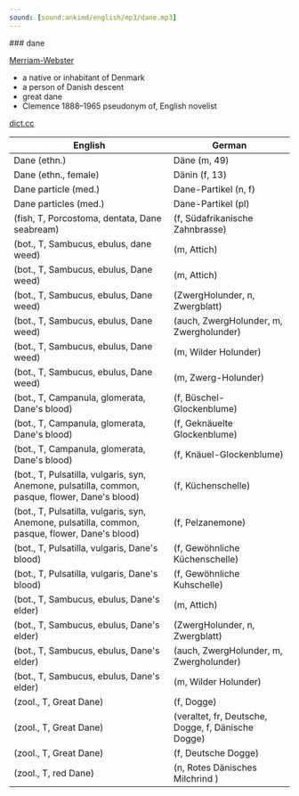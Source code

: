 ```yaml
---
sound: [sound:ankimd/english/mp3/dane.mp3]
---
```


\### dane

[Merriam-Webster](https://www.merriam-webster.com/dictionary/dane)

- a native or inhabitant of Denmark
- a person of Danish descent
- great dane
- Clemence 1888–1965 pseudonym of, English novelist

[dict.cc](https://www.dict.cc/dane)

| English        | German       |
| -------------- | ------------ |
| Dane (ethn.) | Däne (m, 49) |
| Dane (ethn., female) | Dänin (f, 13) |
| Dane particle (med.) | Dane-Partikel (n, f) |
| Dane particles (med.) | Dane-Partikel (pl) |
|  (fish, T, Porcostoma, dentata, Dane seabream) |  (f, Südafrikanische Zahnbrasse) |
|  (bot., T, Sambucus, ebulus, dane weed) |  (m, Attich) |
|  (bot., T, Sambucus, ebulus, Dane weed) |  (m, Attich) |
|  (bot., T, Sambucus, ebulus, Dane weed) |  (ZwergHolunder, n, Zwergblatt) |
|  (bot., T, Sambucus, ebulus, Dane weed) |  (auch, ZwergHolunder, m, Zwergholunder) |
|  (bot., T, Sambucus, ebulus, Dane weed) |  (m, Wilder Holunder) |
|  (bot., T, Sambucus, ebulus, Dane weed) |  (m, Zwerg-Holunder) |
|  (bot., T, Campanula, glomerata, Dane's blood) |  (f, Büschel-Glockenblume) |
|  (bot., T, Campanula, glomerata, Dane's blood) |  (f, Geknäuelte Glockenblume) |
|  (bot., T, Campanula, glomerata, Dane's blood) |  (f, Knäuel-Glockenblume) |
|  (bot., T, Pulsatilla, vulgaris, syn, Anemone, pulsatilla, common, pasque, flower, Dane's blood) |  (f, Küchenschelle) |
|  (bot., T, Pulsatilla, vulgaris, syn, Anemone, pulsatilla, common, pasque, flower, Dane's blood) |  (f, Pelzanemone) |
|  (bot., T, Pulsatilla, vulgaris, Dane's blood) |  (f, Gewöhnliche Küchenschelle) |
|  (bot., T, Pulsatilla, vulgaris, Dane's blood) |  (f, Gewöhnliche Kuhschelle) |
|  (bot., T, Sambucus, ebulus, Dane's elder) |  (m, Attich) |
|  (bot., T, Sambucus, ebulus, Dane's elder) |  (ZwergHolunder, n, Zwergblatt) |
|  (bot., T, Sambucus, ebulus, Dane's elder) |  (auch, ZwergHolunder, m, Zwergholunder) |
|  (bot., T, Sambucus, ebulus, Dane's elder) |  (m, Wilder Holunder) |
|  (zool., T, Great Dane) |  (f, Dogge) |
|  (zool., T, Great Dane) |  (veraltet, fr, Deutsche, Dogge, f, Dänische Dogge) |
|  (zool., T, Great Dane) |  (f, Deutsche Dogge) |
|  (zool., T, red Dane) |  (n, Rotes Dänisches Milchrind <RDM>) |
